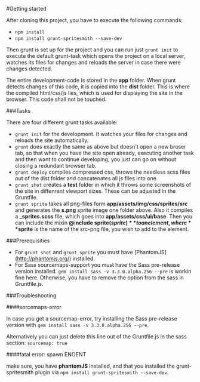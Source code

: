 #Getting started

After cloning this project, you have to execute the following commands:

- `npm install`
- `npm install grunt-spritesmith --save-dev`

Then grunt is set up for the project and you can run just `grunt init` to execute the default grunt-task which opens the project on a local server, watches its files for changes and reloads the server in case there were changes detected.

The entire development-code is stored in the **app** folder. When grunt detects changes of this code, it is copied into the **dist** folder. This is where the compiled html/css/js lies, which is used for displaying the site in the browser. This code shall not be touched.

###Tasks

There are four different grunt tasks available:
- `grunt init` for the development. It watches your files for changes and reloads the site automatically.
- `grunt` does exactly the same as above but doesn't open a new broser tab, so that when you have the site open already, executing another task and then want to continue developing, you just can go on without closing a redundant browser tab.
- `grunt deploy` compiles compressed css, throws the needless scss files out of the dist folder and concatenates all js files into one.
- `grunt shot` creates a **test** folder in which it throws some screenshots of the site in diffenrent viewport sizes. These can be adjusted in the Gruntfile.
- `grunt sprite` takes all png-files form **app/assets/img/css/sprites/src** and generates the **s.png** sprite image one folder above. Also it compiles a **_sprites.scss** file, which goes into **app/assets/css/ui/base**. Then you can include the mixin **@include sprite($sprite)** to an element, where **$sprite** is the name of the src-png file, you wish to add to the element.

###Prerequisities

- For `grunt shot` and `grunt sprite` you must have [PhantomJS] (http://phantomjs.org/) installed.
- For Sass sourcemaps-support you must have the Sass pre-release version installed. `gem install sass -v 3.3.0.alpha.256 --pre` is workin fine here. Otherwise, you have to remove the option from the sass in Gruntfile.js.

###Troubleshooting

####sorcemaps-error

In case you get a sourcemap-error, try installing the Sass pre-release version with `gem install sass -v 3.3.0.alpha.256 --pre`.

Alternatively you can just delete this line out of the Gruntfile.js in the sass section:
`sourcemap: true`

####fatal error: spawn ENOENT

make sure, you have **phantomJS** installed, and that you installed the grunt-spritesmith plugin via `npm install grunt-spritesmith --save-dev`.